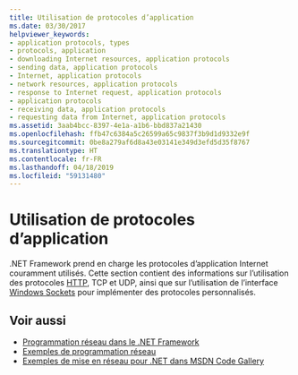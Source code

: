 ```yaml
---
title: Utilisation de protocoles d’application
ms.date: 03/30/2017
helpviewer_keywords:
- application protocols, types
- protocols, application
- downloading Internet resources, application protocols
- sending data, application protocols
- Internet, application protocols
- network resources, application protocols
- response to Internet request, application protocols
- application protocols
- receiving data, application protocols
- requesting data from Internet, application protocols
ms.assetid: 3aab4bcc-8397-4e1a-a1b6-bbd837a21430
ms.openlocfilehash: ffb47c6384a5c26599a65c9837f3b9d1d9332e9f
ms.sourcegitcommit: 0be8a279af6d8a43e03141e349d3efd5d35f8767
ms.translationtype: HT
ms.contentlocale: fr-FR
ms.lasthandoff: 04/18/2019
ms.locfileid: "59131480"
---
```

# <a name="using-application-protocols"></a>Utilisation de protocoles d’application
.NET Framework prend en charge les protocoles d’application Internet couramment utilisés. Cette section contient des informations sur l’utilisation des protocoles [HTTP](../../../docs/framework/network-programming/http.md), TCP et UDP, ainsi que sur l’utilisation de l’interface [Windows Sockets](../../../docs/framework/network-programming/sockets.md) pour implémenter des protocoles personnalisés.  
  
## <a name="see-also"></a>Voir aussi

- [Programmation réseau dans le .NET Framework](../../../docs/framework/network-programming/index.md)
- [Exemples de programmation réseau](../../../docs/framework/network-programming/network-programming-samples.md)
- [Exemples de mise en réseau pour .NET dans MSDN Code Gallery](https://code.msdn.microsoft.com/Wiki/View.aspx?ProjectName=nclsamples)
